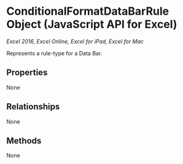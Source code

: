 # ConditionalFormatDataBarRule Object (JavaScript API for Excel)

_Excel 2016, Excel Online, Excel for iPad, Excel for Mac_

Represents a rule-type for a Data Bar.

## Properties

None

## Relationships
None


## Methods
None

